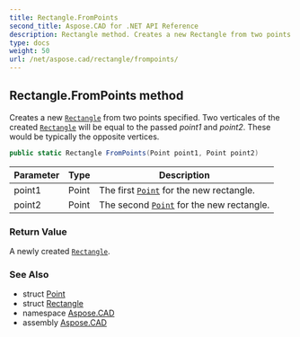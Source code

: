 ```yaml
---
title: Rectangle.FromPoints
second_title: Aspose.CAD for .NET API Reference
description: Rectangle method. Creates a new Rectangle from two points specified. Two verticales of the created Rectangle will be equal to the passed point1 and point2. These would be typically the opposite vertices
type: docs
weight: 50
url: /net/aspose.cad/rectangle/frompoints/
---
```

## Rectangle.FromPoints method

Creates a new [`Rectangle`](../) from two points specified. Two verticales of the created [`Rectangle`](../) will be equal to the passed *point1* and *point2*. These would be typically the opposite vertices.

```csharp
public static Rectangle FromPoints(Point point1, Point point2)
```

| Parameter | Type | Description |
| --- | --- | --- |
| point1 | Point | The first [`Point`](../../point/) for the new rectangle. |
| point2 | Point | The second [`Point`](../../point/) for the new rectangle. |

### Return Value

A newly created [`Rectangle`](../).

### See Also

* struct [Point](../../point/)
* struct [Rectangle](../)
* namespace [Aspose.CAD](../../rectangle/)
* assembly [Aspose.CAD](../../../)


